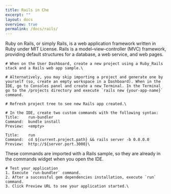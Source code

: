 ```yaml
---
title: Rails in Che
excerpt: ""
layout: docs
overview: true
permalink: /docs/rails/
---
```

Ruby on Rails, or simply Rails, is a web application framework written in Ruby under MIT License. Rails is a model–view–controller (MVC) framework, providing default structures for a database, a web service, and web pages. 
```text  
# When on the User Dashboard, create a new project using a Ruby_Rails stack and a Rails web app sample.\
```

```text  
# Alternatively, you may skip importing a project and generate one by yourself (so, create an empty workspace in a Dashboard). When in the IDE, go to Consoles panel and create a new Terminal. In the Terminal go to the /projects directory and execute `rails new {your-app-name}` command. 

# Refresh project tree to see new Rails app created.\
```

```text  
# In the IDE, create two custom commands with the following syntax:
Title:    run-bundler
Command:  bundle install
Preview:  <empty>

Title:    run
Command:  cd ${current.project.path} && rails server -b 0.0.0.0
Preview:  http://${server.port.3000}\
```
These commands are imported with a Rails sample, so they are already in the commands widget when you open the IDE.
```text  
# Test your application
1. Execute `run-bundler` command.
2. After a successful gem dependencies installation, execute `run` command.
3. Click Preview URL to see your application started.\
```
